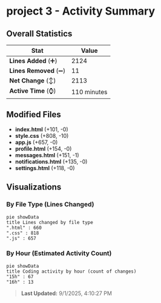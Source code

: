 # project 3 - Activity Summary 

## Overall Statistics

| Stat                   | Value                                                             |
| ---------------------- | ----------------------------------------------------------------- |
| **Lines Added** (➕)   | 2124                                          |
| **Lines Removed** (➖) | 11                                        |
| **Net Change** (↕)    | 2113                |
| **Active Time** (⌚)   | 110 minutes |


## Modified Files
- **index.html** (+101, -0)
- **style.css** (+808, -10)
- **app.js** (+657, -0)
- **profile.html** (+154, -0)
- **messages.html** (+151, -1)
- **notifications.html** (+135, -0)
- **settings.html** (+118, -0)

## Visualizations

### By File Type (Lines Changed)

```mermaid
pie showData
title Lines changed by file type
".html" : 660
".css" : 818
".js" : 657
```

### By Hour (Estimated Activity Count)

```mermaid
pie showData
title Coding activity by hour (count of changes)
"15h" : 67
"16h" : 13
```


> **Last Updated:** 9/1/2025, 4:10:27 PM